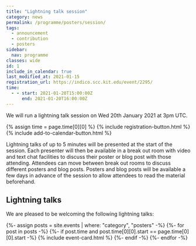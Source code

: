```yaml
---
title: "Lightning talk session"
category: news
permalink: /programme/posters/session/
tags:
  - announcement
  - contribution
  - posters
sidebar:
  nav: programme
classes: wide
id: 1
include_in_calendar: true
last_modified_at: 2021-01-15
registration_url: https://indico.scc.kit.edu/event/2295/
time:
  - - start: 2021-01-20T15:00:00Z
      end: 2021-01-20T16:00:00Z
---
```


We will run a lightning talk session on Wed 20th January 2021 at 3pm UTC.

<div>
    {% assign time = page.time[0][0] %}
    {% include registration-button.html %}
    {% include add-to-calendar-button.html %}
</div>

Lightning talks of up to 5 minutes will be presented at the start of the session. Each presenter will then be available in a break out room with video and text chat facilities to discuss their poster or blog post with those attending. Attendees can move between break out rooms to discuss different posters and blog posts. Posters and blog posts will be available a few days in advance of the session to allow attendees to read the material beforehand.

## Lightning talks

We are pleased to be welcoming the following lightning talks:

{%- assign posts = site.events | where: "category", "posters" -%}
{%- for post in posts -%}
{%- if post.time and post.time[0][0].start == page.time[0][0].start -%}
{% include event-card.html %}
{%- endif -%}
{%- endfor -%}

